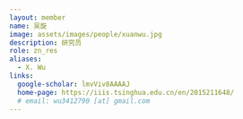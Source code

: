 ```yaml
---
layout: member
name: 吴旋
image: assets/images/people/xuanwu.jpg
description: 研究员
role: zn_res
aliases:
  - X. Wu
links:
  google-scholar: lmvViv8AAAAJ
  home-page: https://iiis.tsinghua.edu.cn/en/2015211648/
  # email: wu3412790 [at] gmail.com 
---
```



